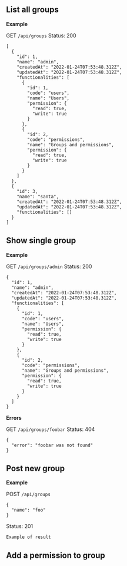 ## List all groups

**Example**

GET `/api/groups` 
Status: 200

```
[
  {
    "id": 1,
    "name": "admin",
    "createdAt": "2022-01-24T07:53:48.312Z",
    "updatedAt": "2022-01-24T07:53:48.312Z",
    "functionalities": [
      {
        "id": 1,
        "code": "users",
        "name": "Users",
        "permission": {
          "read": true,
          "write": true
        }
      },
      {
        "id": 2,
        "code": "permissions",
        "name": "Groups and permissions",
        "permission": {
          "read": true,
          "write": true
        }
      }
    ]
  },
  {
    "id": 3,
    "name": "santa",
    "createdAt": "2022-01-24T07:53:48.312Z",
    "updatedAt": "2022-01-24T07:53:48.312Z",
    "functionalities": []
  }
]
```

## Show single group

**Example**

GET `/api/groups/admin`
Status: 200

```
{
  "id": 1,
  "name": "admin",
  "createdAt": "2022-01-24T07:53:48.312Z",
  "updatedAt": "2022-01-24T07:53:48.312Z",
  "functionalities": [
    {
      "id": 1,
      "code": "users",
      "name": "Users",
      "permission": {
        "read": true,
        "write": true
      }
    },
    {
      "id": 2,
      "code": "permissions",
      "name": "Groups and permissions",
      "permission": {
        "read": true,
        "write": true
      }
    }
  ]
}
```

**Errors**

GET `/api/groups/foobar`
Status: 404

```
{
  "error": "foobar was not found"
}
```

## Post new group

**Example** 

POST `/api/groups`
```
{
  "name": "foo"
}
```

Status: 201

```
Example of result
```

## Add a permission to group
